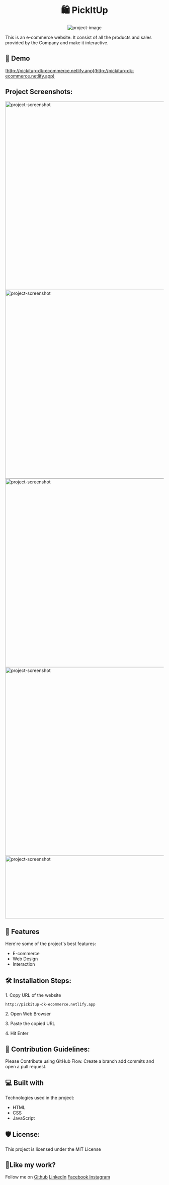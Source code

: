 <h1 align="center" id="title">🛍️ PickItUp</h1>

<p align="center"><img src="https://socialify.git.ci/diwanshu2004/PickItUp/image?font=KoHo&amp;forks=1&amp;issues=1&amp;language=1&amp;name=1&amp;owner=1&amp;pattern=Brick%20Wall&amp;pulls=1&amp;stargazers=1&amp;theme=Auto" alt="project-image"></p>

<p id="description">This is an e-commerce website. It consist of all the products and sales provided by the Company and make it interactive.</p>

<h2>🚀 Demo</h2>

[http://pickitup-dk-ecommerce.netlify.app](http://pickitup-dk-ecommerce.netlify.app)

<h2>Project Screenshots:</h2>

<img src="https://i.ibb.co/B3wLmSm/Screenshot-2024-05-29-at-6-54-21-PM.png" alt="project-screenshot" width="900" height="600/">

<img src="https://i.ibb.co/Pwqs7xG/Screenshot-2024-05-29-at-6-55-19-PM.png" alt="project-screenshot" width="900" height="600/">

<img src="https://i.ibb.co/hWrknKJ/Screenshot-2024-05-29-at-6-56-15-PM.png" alt="project-screenshot" width="900" height="600/">

<img src="https://i.ibb.co/6yzY1XX/Screenshot-2024-05-29-at-6-57-09-PM.png" alt="project-screenshot" width="900" height="600/">

<img src="https://i.ibb.co/FkrMsF6/Screenshot-2024-05-29-at-6-57-47-PM.png" alt="project-screenshot" width="900" height="200/">

  
  
<h2>🧐 Features</h2>

Here're some of the project's best features:

*   E-commerce
*   Web Design
*   Interaction

<h2>🛠️ Installation Steps:</h2>

<p>1. Copy URL of the website</p>

```
http://pickitup-dk-ecommerce.netlify.app
```

<p>2. Open Web Browser</p>

<p>3. Paste the copied URL</p>

<p>4. Hit Enter</p>

<h2>🍰 Contribution Guidelines:</h2>

Please Contribute using GitHub Flow. Create a branch add commits and open a pull request.

  
  
<h2>💻 Built with</h2>

Technologies used in the project:

*   HTML
*   CSS
*   JavaScript
<h2>🛡️ License:</h2>

This project is licensed under the MIT License
<h2>💖Like my work?</h2>

<p>Follow me on <a href="https://github.com/diwanshu2004">Github</a> <a href="https://www.linkedin.com/in/diwanshukumar2004/">LinkedIn</a> <a href="https://www.facebook.com/diwanshu.kumar.04/">Facebook</a><a href="https://www.instagram.com/diwanshu_hr/"> Instagram</a></p>
